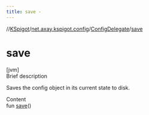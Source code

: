 ```yaml
---
title: save -
---
```

//[KSpigot](../../index.md)/[net.axay.kspigot.config](../index.md)/[ConfigDelegate](index.md)/[save](save.md)



# save  
[jvm]  
Brief description  


Saves the config object in its current state to disk.

  
Content  
fun [save](save.md)()  



